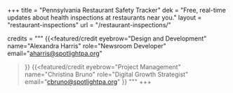 +++
title = "Pennsylvania Restaurant Safety Tracker"
dek = "Free, real-time updates about health inspections at restaurants near you."
layout = "restaurant-inspections"
url = "/restaurant-inspections/"

credits = """
  {{<featured/credit
      eyebrow="Design and Development"
      name="Alexandra Harris"
      role="Newsroom Developer"
      email="aharris@spotlightpa.org"
  >}}
  {{<featured/credit
      eyebrow="Project Management"
      name="Christina Bruno"
      role="Digital Growth Strategist"
      email="cbruno@spotlightpa.org"
  >}}
  """
+++


